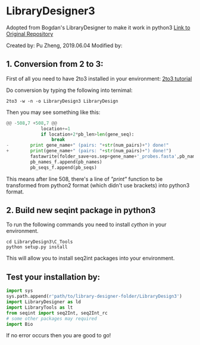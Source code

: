 # LibraryDesigner3

Adopted from Bogdan's LibraryDesigner to make it work in python3
[Link to Original Repository](https://github.com/BogdanBintu/ChromatinImagingV2)

Created by:
Pu Zheng, 2019.06.04
Modified by:


## 1. Conversion from 2 to 3:

First of all you need to have 2to3 installed in your environment: [2to3 tutorial](https://docs.python.org/2/library/2to3.html)

Do conversion by typing the following into ternimal:

```console
2to3 -w -n -o LibraryDesign3 LibraryDesign
```

Then you may see something like this:

```python
@@ -508,7 +508,7 @@
             location+=1
             if location+2*pb_len>len(gene_seq):
                 break
-        print gene_name+" (pairs: "+str(num_pairs)+") done!"
+        print(gene_name+" (pairs: "+str(num_pairs)+") done!")
         fastawrite(folder_save+os.sep+gene_name+'_probes.fasta',pb_names,pb_seqs)
         pb_names_f.append(pb_names)
         pb_seqs_f.append(pb_seqs)
```

This means after line 508, there's a line of *"print"* function to be transformed from python2 format (which didn't use brackets) into python3 format. 

## 2. Build new seqint package in python3

To run the following commands you need to install *cython* in your environment.

```console
cd LibraryDesign3\C_Tools
python setup.py install
```

This will allow you to install seq2int packages into your environment.

## Test your installation by:

```python
import sys
sys.path.append(r'path/to/library-designer-folder/LibraryDesign3')
import LibraryDesigner as ld
import LibraryTools as lt
from seqint import seq2Int, seq2Int_rc
# some other packages may required
import Bio

```

If no error occurs then you are good to go!
